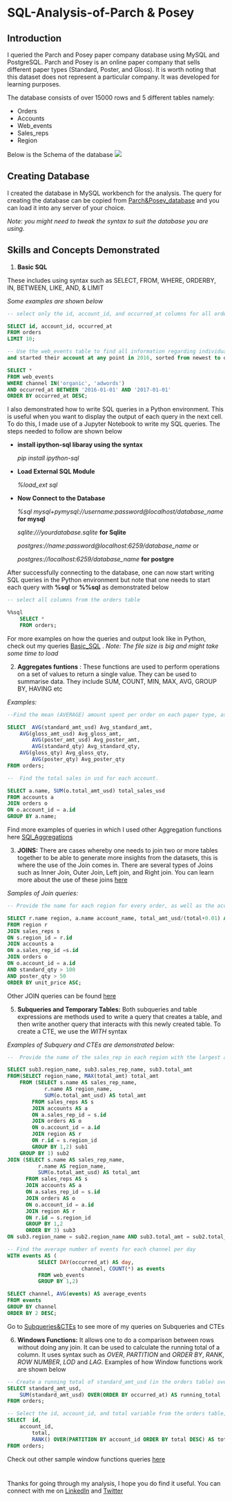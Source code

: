 # SQL-Analysis-of-Parch & Posey

## Introduction
I queried the Parch and Posey paper company database using MySQL and PostgreSQL. Parch and Posey is an online paper company that sells different paper types (Standard, Poster, and Gloss). It is worth noting that this dataset does not represent a particular company. It was developed for learning purposes. 

The database consists of over 15000 rows and 5 different tables namely:
- Orders
- Accounts
- Web_events
- Sales_reps
- Region

Below is the Schema of the database
![](Parch&Posey_Schema.png)

## Creating Database

I created the database in MySQL workbench for the analysis. The query for creating the database can be copied from [Parch&Posey_database](https://github.com/Ratafar22/SQL-Analysis-of-Parch-and-Posey/blob/main/Parch%26Posey-database.sql) and you can load it into any server of your choice.

*Note: you might need to tweak the syntax to suit the database you are using.*

## Skills and Concepts Demonstrated

1. **Basic SQL**

These includes using syntax such as SELECT, FROM, WHERE, ORDERBY, IN, BETWEEN, LIKE, AND, & LIMIT

*Some examples are shown below*

 ``` sql
-- select only the id, account_id, and occurred_at columns for all orders in the orders table. show the first 10 rows

SELECT id, account_id, occurred_at 
FROM orders
LIMIT 10;
```

```sql
-- Use the web_events table to find all information regarding individuals who were contacted via the organic or adwords channels, 
and started their account at any point in 2016, sorted from newest to oldest.

SELECT *
FROM web_events
WHERE channel IN('organic', 'adwords') 
AND occurred_at BETWEEN '2016-01-01' AND '2017-01-01'
ORDER BY occurred_at DESC;
```
I also demonstrated how to write SQL queries in a Python environment. This is useful when you want to display the output of each query in the next cell. 
To do this, I made use of a Jupyter Notebook to write my SQL queries. The steps needed to follow are shown below

- **install ipython-sql libaray using the syntax**
  
    *pip install ipython-sql*

- **Load External SQL Module**

    *%load_ext sql*
  
- **Now Connect to the Database**
 
    *%sql mysql+pymysql://username:password@localhost/database_name* 		**for mysql**

    *sqlite:///yourdatabase.sqlite* 			**for Sqlite**

    *postgres://name:password@localhost:6259/database_name* 		or
  
    *postgres://localhost:6259/database_name* 		**for postgre**

After successfully connecting to the database, one can now start writing SQL queries in the Python environment but note that one needs to start each query with **%sql** or **%%sql** as demonstrated below
``` sql
-- select all columns from the orders table

%%sql
    SELECT * 
    FROM orders;
```
For more examples on how the queries and output look like in Python, check out my queries [Basic_SQL](https://github.com/Ratafar22/SQL-Analysis-of-Parch-and-Posey/blob/main/Basic_SQL_Parch_Posey.ipynb) . *Note: The file size is big and might take some time to load*


2. **Aggregates funtions** : These functions are used to perform operations on a set of values to return a single value. They can be used to summarise data. They include SUM, COUNT, MIN, MAX, AVG, GROUP BY, HAVING etc

*Examples:*
```sql
--Find the mean (AVERAGE) amount spent per order on each paper type, as well as the mean amount of each paper type purchased per order. Your final answer should have 6 values - one for each paper type for the average number of sales, as well as the average amount.

SELECT	AVG(standard_amt_usd) Avg_standard_amt,
	AVG(gloss_amt_usd) Avg_gloss_amt,
       	AVG(poster_amt_usd) Avg_poster_amt,
        AVG(standard_qty) Avg_standard_qty,
	AVG(gloss_qty) Avg_gloss_qty,
       	AVG(poster_qty) Avg_poster_qty
FROM orders;
```

```sql
--  Find the total sales in usd for each account.

SELECT a.name, SUM(o.total_amt_usd) total_sales_usd
FROM accounts a
JOIN orders o 
ON o.account_id = a.id
GROUP BY a.name;
```
Find more examples of queries in which I used other Aggregation functions here [SQl_Aggregations](https://github.com/Ratafar22/SQL-Analysis-of-Parch-and-Posey/blob/main/Aggregations.sql)


3. **JOINS:** There are cases whereby one needs to join two or more tables together to be able to generate more insights from the datasets, this is where the use of the Join comes in. There are several types of Joins such as Inner Join, Outer Join, Left join, and Right join. You can learn more about the use of these joins [here](https://www.w3schools.com/mysql/mysql_join.asp)

*Samples of Join queries:*
```sql
-- Provide the name for each region for every order, as well as the account name and the unit price they paid (total_amt_usd/total) for the order. However, you should only provide the results if the standard order quantity exceeds 100 and the poster order quantity exceeds 50. Your final table should have 3 columns: region name, account name, and unit price. Sort for the smallest unit price first

SELECT r.name region, a.name account_name, total_amt_usd/(total+0.01) AS unit_price
FROM region r
JOIN sales_reps s
ON s.region_id = r.id
JOIN accounts a
ON a.sales_rep_id =s.id 
JOIN orders o
ON o.account_id = a.id
AND standard_qty > 100
AND poster_qty > 50
ORDER BY unit_price ASC;
```
Other JOIN queries can be found [here](https://github.com/Ratafar22/SQL-Analysis-of-Parch-and-Posey/blob/main/JOINS.sql)


5. **Subqueries and Temporary Tables:** Both subqueries and table expressions are methods used to write a query that creates a table, and then write another query that interacts with this newly created table. To create a CTE, we use the *WITH* syntax

*Examples of Subquery and CTEs are demonstrated below:*
```sql
--  Provide the name of the sales_rep in each region with the largest amount of total_amt_usd sales.

SELECT sub3.region_name, sub3.sales_rep_name, sub3.total_amt
FROM(SELECT region_name, MAX(total_amt) total_amt
    FROM (SELECT s.name AS sales_rep_name,
            r.name AS region_name,
            SUM(o.total_amt_usd) AS total_amt
        FROM sales_reps AS s
        JOIN accounts AS a
        ON a.sales_rep_id = s.id
        JOIN orders AS o
        ON o.account_id = a.id
        JOIN region AS r
        ON r.id = s.region_id
     	GROUP BY 1,2) sub1
	GROUP BY 1) sub2
JOIN (SELECT s.name AS sales_rep_name,
          r.name AS region_name,
          SUM(o.total_amt_usd) AS total_amt
      FROM sales_reps AS s
      JOIN accounts AS a
      ON a.sales_rep_id = s.id
      JOIN orders AS o
      ON o.account_id = a.id
      JOIN region AS r
      ON r.id = s.region_id
      GROUP BY 1,2
      ORDER BY 3) sub3
ON sub3.region_name = sub2.region_name AND sub3.total_amt = sub2.total_amt;
```

```sql
-- Find the average number of events for each channel per day
WITH events AS (
          SELECT DAY(occurred_at) AS day, 
                        channel, COUNT(*) as events
          FROM web_events 
          GROUP BY 1,2)

SELECT channel, AVG(events) AS average_events
FROM events
GROUP BY channel
ORDER BY 2 DESC;
```
Go to [Subqueries&CTEs](https://github.com/Ratafar22/SQL-Analysis-of-Parch-and-Posey/blob/main/Subqueries_%26_Temporary_Tables.sql) to see more of my queries on Subqueries and CTEs


6. **Windows Functions:** It allows one to do a comparison between rows without doing any join. It can be used to calculate the running total of a column. It uses syntax such as *OVER*, *PARTITION* and *ORDER BY*, *RANK*, *ROW NUMBER*, *LOD* and *LAG*. Examples of how Window functions work are shown below

```sql
-- Create a running total of standard_amt_usd (in the orders table) over order time with no date truncation.
SELECT standard_amt_usd,
	SUM(standard_amt_usd) OVER(ORDER BY occurred_at) AS running_total
FROM orders;
```

```sql
-- Select the id, account_id, and total variable from the orders table, then create a column called total_rank that ranks this total amount of paper ordered (from highest to lowest) for each account using a partition. Your final table should have these four columns.
SELECT 	id,
	account_id,
        total,
        RANK() OVER(PARTITION BY account_id ORDER BY total DESC) AS total_rank
FROM orders;
```
Check out other sample window functions queries [here](https://github.com/Ratafar22/SQL-Analysis-of-Parch-and-Posey/blob/main/Window_Functions.sql)

#
Thanks for going through my analysis, I hope you do find it useful. You can connect with me on [LinkedIn](https://www.linkedin.com/in/rukayatrauf/) and [Twitter](https://twitter.com/ratafar13)
